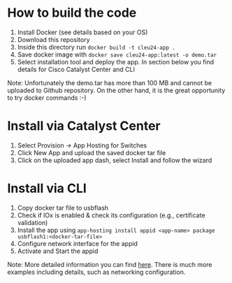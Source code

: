 # How to build the code
1. Install Docker (see details based on your OS)
2. Download this repository
3. Inside this directory run `docker build -t cleu24-app .`
4. Save docker image with `docker save cleu24-app:latest -o demo.tar`
5. Select installation tool and deploy the app. In section below you find details for Cisco Catalyst Center and CLI

Note: Unfortunately the demo.tar has more than 100 MB and cannot be uploaded to Github repository. On the other hand, it is the great opportunity to try docker commands :-) 


# Install via Catalyst Center
1. Select Provision -> App Hosting for Switches
2. Click New App and upload the saved docker tar file
3. Click on the uploaded app dash, select Install and follow the wizard 

# Install via CLI
1. Copy docker tar file to usbflash
2. Check if IOx is enabled & check its configuration (e.g., certificate validation)
3. Install the app using `app-hosting install appid <app-name> package usbflash1:<docker-tar-file>`
4. Configure network interface for the appid
5. Activate and Start the appid 


Note: More detailed information you can find [here](https://developer.cisco.com/docs/app-hosting/#!getting-cat9k-setup). There is much more examples including details, such as networking configuration.
